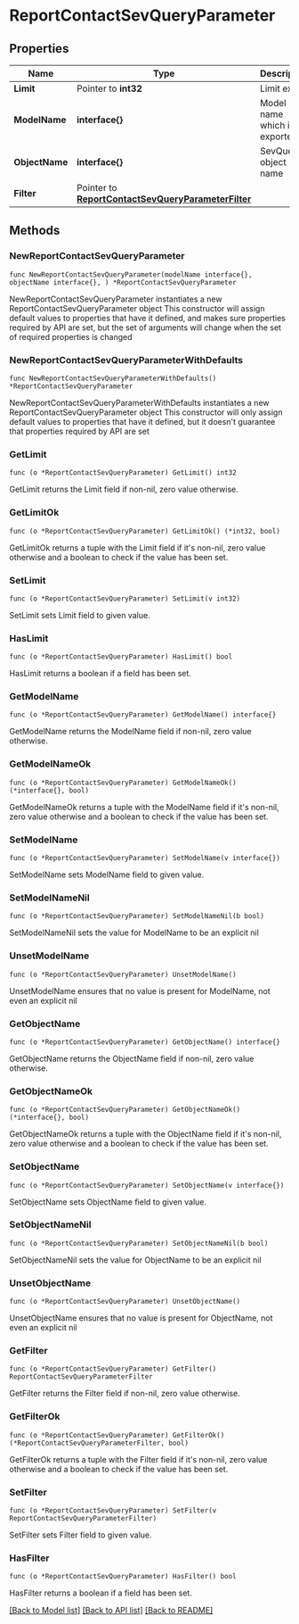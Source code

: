 # ReportContactSevQueryParameter

## Properties

Name | Type | Description | Notes
------------ | ------------- | ------------- | -------------
**Limit** | Pointer to **int32** | Limit export | [optional] 
**ModelName** | **interface{}** | Model name which is exported | 
**ObjectName** | **interface{}** | SevQuery object name | 
**Filter** | Pointer to [**ReportContactSevQueryParameterFilter**](ReportContactSevQueryParameterFilter.md) |  | [optional] 

## Methods

### NewReportContactSevQueryParameter

`func NewReportContactSevQueryParameter(modelName interface{}, objectName interface{}, ) *ReportContactSevQueryParameter`

NewReportContactSevQueryParameter instantiates a new ReportContactSevQueryParameter object
This constructor will assign default values to properties that have it defined,
and makes sure properties required by API are set, but the set of arguments
will change when the set of required properties is changed

### NewReportContactSevQueryParameterWithDefaults

`func NewReportContactSevQueryParameterWithDefaults() *ReportContactSevQueryParameter`

NewReportContactSevQueryParameterWithDefaults instantiates a new ReportContactSevQueryParameter object
This constructor will only assign default values to properties that have it defined,
but it doesn't guarantee that properties required by API are set

### GetLimit

`func (o *ReportContactSevQueryParameter) GetLimit() int32`

GetLimit returns the Limit field if non-nil, zero value otherwise.

### GetLimitOk

`func (o *ReportContactSevQueryParameter) GetLimitOk() (*int32, bool)`

GetLimitOk returns a tuple with the Limit field if it's non-nil, zero value otherwise
and a boolean to check if the value has been set.

### SetLimit

`func (o *ReportContactSevQueryParameter) SetLimit(v int32)`

SetLimit sets Limit field to given value.

### HasLimit

`func (o *ReportContactSevQueryParameter) HasLimit() bool`

HasLimit returns a boolean if a field has been set.

### GetModelName

`func (o *ReportContactSevQueryParameter) GetModelName() interface{}`

GetModelName returns the ModelName field if non-nil, zero value otherwise.

### GetModelNameOk

`func (o *ReportContactSevQueryParameter) GetModelNameOk() (*interface{}, bool)`

GetModelNameOk returns a tuple with the ModelName field if it's non-nil, zero value otherwise
and a boolean to check if the value has been set.

### SetModelName

`func (o *ReportContactSevQueryParameter) SetModelName(v interface{})`

SetModelName sets ModelName field to given value.


### SetModelNameNil

`func (o *ReportContactSevQueryParameter) SetModelNameNil(b bool)`

 SetModelNameNil sets the value for ModelName to be an explicit nil

### UnsetModelName
`func (o *ReportContactSevQueryParameter) UnsetModelName()`

UnsetModelName ensures that no value is present for ModelName, not even an explicit nil
### GetObjectName

`func (o *ReportContactSevQueryParameter) GetObjectName() interface{}`

GetObjectName returns the ObjectName field if non-nil, zero value otherwise.

### GetObjectNameOk

`func (o *ReportContactSevQueryParameter) GetObjectNameOk() (*interface{}, bool)`

GetObjectNameOk returns a tuple with the ObjectName field if it's non-nil, zero value otherwise
and a boolean to check if the value has been set.

### SetObjectName

`func (o *ReportContactSevQueryParameter) SetObjectName(v interface{})`

SetObjectName sets ObjectName field to given value.


### SetObjectNameNil

`func (o *ReportContactSevQueryParameter) SetObjectNameNil(b bool)`

 SetObjectNameNil sets the value for ObjectName to be an explicit nil

### UnsetObjectName
`func (o *ReportContactSevQueryParameter) UnsetObjectName()`

UnsetObjectName ensures that no value is present for ObjectName, not even an explicit nil
### GetFilter

`func (o *ReportContactSevQueryParameter) GetFilter() ReportContactSevQueryParameterFilter`

GetFilter returns the Filter field if non-nil, zero value otherwise.

### GetFilterOk

`func (o *ReportContactSevQueryParameter) GetFilterOk() (*ReportContactSevQueryParameterFilter, bool)`

GetFilterOk returns a tuple with the Filter field if it's non-nil, zero value otherwise
and a boolean to check if the value has been set.

### SetFilter

`func (o *ReportContactSevQueryParameter) SetFilter(v ReportContactSevQueryParameterFilter)`

SetFilter sets Filter field to given value.

### HasFilter

`func (o *ReportContactSevQueryParameter) HasFilter() bool`

HasFilter returns a boolean if a field has been set.


[[Back to Model list]](../README.md#documentation-for-models) [[Back to API list]](../README.md#documentation-for-api-endpoints) [[Back to README]](../README.md)


